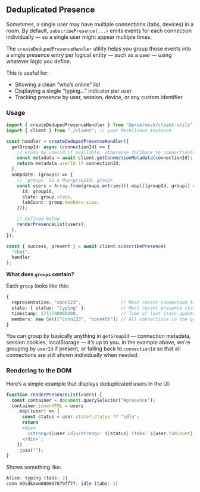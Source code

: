 ## Deduplicated Presence

Sometimes, a single user may have multiple connections (tabs, devices) in a room. By default, `subscribePresence(...)` emits events for each connection individually — so a single user might appear multiple times.

The `createDedupedPresenceHandler` utility helps you group those events into a single presence entry per logical entity — such as a user — using whatever logic you define.

This is useful for:

- Showing a clean “who’s online” list
- Displaying a single “typing...” indicator per user
- Tracking presence by user, session, device, or any custom identifier

### Usage

```ts
import { createDedupedPresenceHandler } from "@prsm/mesh/client-utils";
import { client } from "./client"; // your MeshClient instance

const handler = createDedupedPresenceHandler({
  getGroupId: async (connectionId) => {
    // Group by userId if available, otherwise fallback to connectionId
    const metadata = await client.getConnectionMetadata(connectionId);
    return metadata.userId ?? connectionId;
  },
  onUpdate: (groups) => {
    // `groups` is a Map<groupId, group>
    const users = Array.from(groups.entries()).map(([groupId, group]) => ({
      id: groupId,
      state: group.state,
      tabCount: group.members.size,
    }));

    // Defined below
    renderPresenceList(users);
  },
});

const { success, present } = await client.subscribePresence(
  "chat",
  handler
);
```

**What does `groups` contain?**

Each `group` looks like this:

```ts
{
  representative: "conn123",               // Most recent connection to update state
  state: { status: "typing" },             // Most recent presence state (or null)
  timestamp: 1713748000000,                // Time of last state update
  members: new Set(["conn123", "conn456"]) // All connections in the group
}
```

You can group by basically anything in `getGroupId` — connection metadata, session cookies, localStorage — it’s up to you. In the example above, we’re grouping by `userId` if present, or falling back to `connectionId` so that all connections are still shown individually when needed.

### Rendering to the DOM

Here’s a simple example that displays deduplicated users in the UI:

```ts
function renderPresenceList(users) {
  const container = document.querySelector("#presence");
  container.innerHTML = users
    .map((user) => {
      const status = user.state?.status ?? "idle";
      return `
      <div>
        <strong>${user.id}</strong>: ${status} (tabs: ${user.tabCount})
      </div>`;
    })
    .join("");
}
```

Shows something like:

```ts
Alice: typing (tabs: 2)
conn-m9sdkxww000007079ff77: idle (tabs: 1)
```
